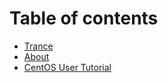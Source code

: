 # Table of contents

* [Trance](README.md)
* [About](about.md)
* [CentOS User Tutorial](https://trance.gitbook.io/centos-guide/)

